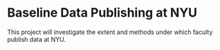 # Baseline Data Publishing at NYU

This project will investigate the extent and methods under which faculty publish data at NYU. 
